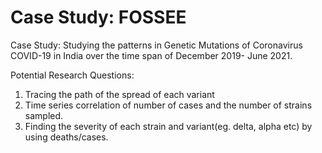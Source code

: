 # Case Study: FOSSEE

Case Study: Studying the patterns in Genetic Mutations of Coronavirus COVID-19 in India over the time span of December 2019- June 2021. <BR>


Potential Research Questions:<BR>
1) Tracing the path of the spread of each variant<BR>
2) Time series correlation of number of cases and the number of strains sampled.<BR>
3) Finding the severity of each strain and variant(eg. delta, alpha etc) by using deaths/cases.<BR>

